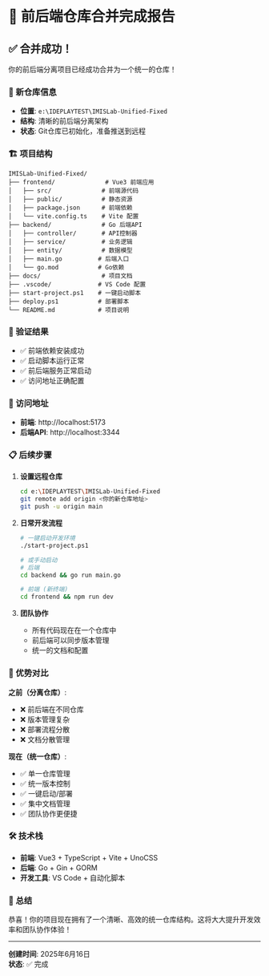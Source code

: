 # 🎉 前后端仓库合并完成报告

## ✅ 合并成功！

你的前后端分离项目已经成功合并为一个统一的仓库！

### 📁 新仓库信息
- **位置**: `e:\IDEPLAYTEST\IMISLab-Unified-Fixed`
- **结构**: 清晰的前后端分离架构
- **状态**: Git仓库已初始化，准备推送到远程

### 🏗️ 项目结构
```
IMISLab-Unified-Fixed/
├── frontend/              # Vue3 前端应用
│   ├── src/              # 前端源代码
│   ├── public/           # 静态资源
│   ├── package.json      # 前端依赖
│   └── vite.config.ts    # Vite 配置
├── backend/              # Go 后端API
│   ├── controller/       # API控制器
│   ├── service/          # 业务逻辑
│   ├── entity/           # 数据模型
│   ├── main.go          # 后端入口
│   └── go.mod           # Go依赖
├── docs/                 # 项目文档
├── .vscode/             # VS Code 配置
├── start-project.ps1    # 一键启动脚本
├── deploy.ps1           # 部署脚本
└── README.md            # 项目说明
```

### 🚀 验证结果
- ✅ 前端依赖安装成功
- ✅ 启动脚本运行正常
- ✅ 前后端服务正常启动
- ✅ 访问地址正确配置

### 🔗 访问地址
- **前端**: http://localhost:5173
- **后端API**: http://localhost:3344

### 📋 后续步骤

1. **设置远程仓库**
   ```bash
   cd e:\IDEPLAYTEST\IMISLab-Unified-Fixed
   git remote add origin <你的新仓库地址>
   git push -u origin main
   ```

2. **日常开发流程**
   ```bash
   # 一键启动开发环境
   ./start-project.ps1
   
   # 或手动启动
   # 后端
   cd backend && go run main.go
   
   # 前端 (新终端)
   cd frontend && npm run dev
   ```

3. **团队协作**
   - 所有代码现在在一个仓库中
   - 前后端可以同步版本管理
   - 统一的文档和配置

### 🎯 优势对比

**之前（分离仓库）**:
- ❌ 前后端在不同仓库
- ❌ 版本管理复杂
- ❌ 部署流程分散
- ❌ 文档分散管理

**现在（统一仓库）**:
- ✅ 单一仓库管理
- ✅ 统一版本控制
- ✅ 一键启动/部署
- ✅ 集中文档管理
- ✅ 团队协作更便捷

### 🛠️ 技术栈
- **前端**: Vue3 + TypeScript + Vite + UnoCSS
- **后端**: Go + Gin + GORM
- **开发工具**: VS Code + 自动化脚本

### 🎊 总结
恭喜！你的项目现在拥有了一个清晰、高效的统一仓库结构。这将大大提升开发效率和团队协作体验！

---
**创建时间**: 2025年6月16日  
**状态**: ✅ 完成
